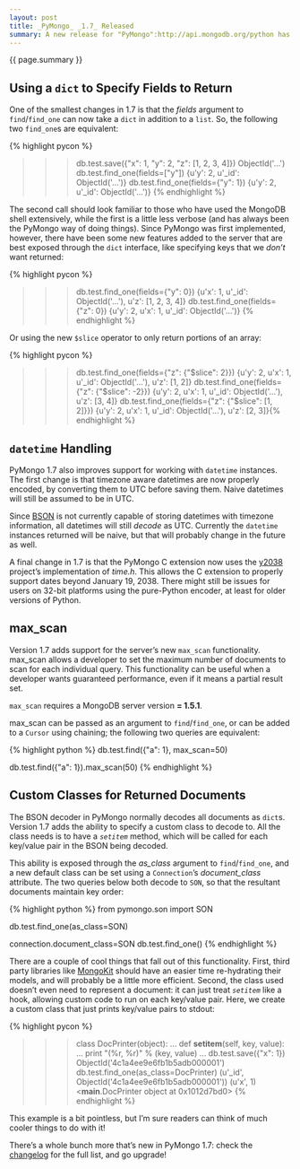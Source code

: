 ```yaml
---
layout: post
title: _PyMongo_ _1.7_ Released
summary: A new release for "PyMongo":http://api.mongodb.org/python has been long overdue &ndash; the last release (1.6) was made on May 11th, over two months ago! It's been a busy couple of months with travel and "writing":http://oreilly.com/catalog/9781449389536/ (and life), so a release hasn't been on the top of the list. I finally made the effort to get a release out today, though, and the result is PyMongo 1.7. For a full list of changes, check the "changelog":http://api.mongodb.org/python/1.7/changelog.html; in this post I'll talk about a few of them in detail.
---
```


{{ page.summary }}

Using a <code>dict</code> to Specify Fields to Return
-----------------------------------------------------

One of the smallest changes in 1.7 is that the *fields* argument to
<code>find</code>/<code>find\_one</code> can now take a
<code>dict</code> in addition to a <code>list</code>. So, the following
two <code>find\_one</code>s are equivalent:

{% highlight pycon %}
>>> db.test.save({"x": 1, "y": 2, "z": [1, 2, 3, 4]})
ObjectId('...')
>>> db.test.find_one(fields=["y"])
{u'y': 2, u'_id': ObjectId('...')}
>>> db.test.find_one(fields={"y": 1})
{u'y': 2, u'_id': ObjectId('...')}
{% endhighlight %}

The second call should look familiar to those who have used the MongoDB
shell extensively, while the first is a little less verbose (and has
always been the PyMongo way of doing things). Since PyMongo was first
implemented, however, there have been some new features added to the
server that are best exposed through the <code>dict</code> interface,
like specifying keys that we *don’t* want returned:

{% highlight pycon %}
>>> db.test.find_one(fields={"y": 0})
{u'x': 1, u'_id': ObjectId('...'), u'z': [1, 2, 3, 4]}
>>> db.test.find_one(fields={"z": 0})
{u'y': 2, u'x': 1, u'_id': ObjectId('...')}
{% endhighlight %}

Or using the new <code>$slice</code> operator to only return portions of
an array:

{% highlight pycon %}
>>> db.test.find_one(fields={"z": {"$slice": 2}})
{u'y': 2, u'x': 1, u'_id': ObjectId('...'), u'z': [1, 2]}
>>> db.test.find_one(fields={"z": {"$slice": -2}})
{u'y': 2, u'x': 1, u'_id': ObjectId('...'), u'z': [3, 4]}
>>> db.test.find_one(fields={"z": {"$slice": [1, 2]}})
{u'y': 2, u'x': 1, u'_id': ObjectId('...'), u'z': [2, 3]}{% endhighlight %}

<code>datetime</code> Handling
------------------------------

PyMongo 1.7 also improves support for working with <code>datetime</code>
instances. The first change is that timezone aware datetimes are now
properly encoded, by converting them to UTC before saving them. Naive
datetimes will still be assumed to be in UTC.

Since [BSON](http://bsonspec.org) is not currently capable of storing
datetimes with timezone information, all datetimes will still *decode*
as UTC. Currently the <code>datetime</code> instances returned will be
naive, but that will probably change in the future as well.

A final change in 1.7 is that the PyMongo C extension now uses the
[y2038](http://code.google.com/p/y2038/) project’s implementation of
*time.h*. This allows the C extension to properly support dates beyond
January 19, 2038. There might still be issues for users on 32-bit
platforms using the pure-Python encoder, at least for older versions of
Python.

max\_scan
---------

Version 1.7 adds support for the server’s new <code>max\_scan</code>
functionality. max\_scan allows a developer to set the maximum number of
documents to scan for each individual query. This functionality can be
useful when a developer wants guaranteed performance, even if it means a
partial result set.

<code>max\_scan</code> requires a MongoDB server version **<span
style="text-align:right;">= 1.5.1</span>**.

max\_scan can be passed as an argument to
<code>find</code>/<code>find\_one</code>, or can be added to a
<code>Cursor</code> using chaining; the following two queries are
equivalent:

{% highlight python %}
db.test.find({"a": 1}, max_scan=50)

db.test.find({"a": 1}).max_scan(50)
{% endhighlight %}

Custom Classes for Returned Documents
-------------------------------------

The BSON decoder in PyMongo normally decodes all documents as
<code>dict</code>s. Version 1.7 adds the ability to specify a custom
class to decode to. All the class needs is to have a
<code>*setitem*</code> method, which will be called for each key/value
pair in the BSON being decoded.

This ability is exposed through the *as\_class* argument to
<code>find</code>/<code>find\_one</code>, and a new default class can be
set using a <code>Connection</code>’s *document\_class* attribute. The
two queries below both decode to <code>SON</code>, so that the resultant
documents maintain key order:

{% highlight python %}
from pymongo.son import SON

db.test.find_one(as_class=SON)

connection.document_class=SON
db.test.find_one()
{% endhighlight %}

There are a couple of cool things that fall out of this functionality.
First, third party libraries like
[MongoKit](http://bitbucket.org/namlook/mongokit/wiki/Home) should have
an easier time re-hydrating their models, and will probably be a little
more efficient. Second, the class used doesn’t even need to represent a
document: it can just treat <code>*setitem*</code> like a hook, allowing
custom code to run on each key/value pair. Here, we create a custom
class that just prints key/value pairs to stdout:

{% highlight pycon %}
>>> class DocPrinter(object):
...     def __setitem__(self, key, value):
...         print "(%r, %r)" % (key, value)
... 
>>> db.test.save({"x": 1})
ObjectId('4c1a4ee9e6fb1b5adb000001')
>>> db.test.find_one(as_class=DocPrinter)
(u'_id', ObjectId('4c1a4ee9e6fb1b5adb000001'))
(u'x', 1)
<__main__.DocPrinter object at 0x1012d7bd0>
{% endhighlight %}

This example is a bit pointless, but I’m sure readers can think of much
cooler things to do with it!

There’s a whole bunch more that’s new in PyMongo 1.7: check the
[changelog](http://api.mongodb.org/python/1.7/changelog.html) for the
full list, and go upgrade!

